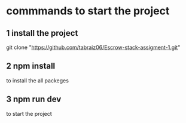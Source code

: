 # commmands to start the project

## 1 install the project

git clone "https://github.com/tabraiz06/Escrow-stack-assigment-1.git"

## 2 npm install

to install the all packeges

## 3 npm run dev

to start the project
